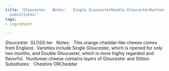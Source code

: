 ```yaml
---
title: 'Gloucester   Notes:   Single GloucesterDouble GloucesterHuntsman cheese  
  Substitutes:'
tags:
- ingredient

---
```

Gloucester  GLOSS-ter    Notes:   This orange cheddar-like cheese comes from England.  Varieties include Single Gloucester, which is ripened for only two months, and Double Gloucester, which is more highly regarded and flavorful.  Huntsman cheese contains layers of Gloucester and Stilton.  Substitutes:   Cheshire ORCheddar
